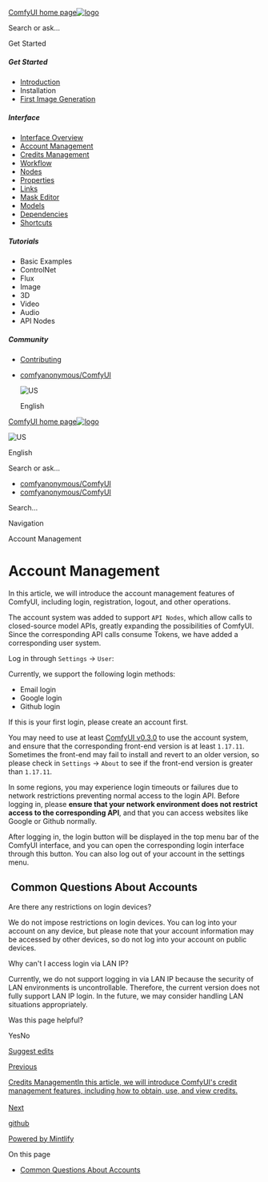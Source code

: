 [ComfyUI home page![logo](https://mintlify.s3.us-west-1.amazonaws.com/dripart/logo.png)](http://docs.comfy.org/)

Search or ask...

Get Started

##### Get Started

- [Introduction](http://docs.comfy.org/get_started/introduction)
- Installation
- [First Image Generation](http://docs.comfy.org/get_started/first_generation)

##### Interface

- [Interface Overview](http://docs.comfy.org/interface/overview)
- [Account Management](http://docs.comfy.org/interface/user)
- [Credits Management](http://docs.comfy.org/interface/credits)
- [Workflow](http://docs.comfy.org/essentials/core-concepts/workflow)
- [Nodes](http://docs.comfy.org/essentials/core-concepts/nodes)
- [Properties](http://docs.comfy.org/essentials/core-concepts/properties)
- [Links](http://docs.comfy.org/essentials/core-concepts/links)
- [Mask Editor](http://docs.comfy.org/interface/maskeditor)
- [Models](http://docs.comfy.org/essentials/core-concepts/models)
- [Dependencies](http://docs.comfy.org/essentials/core-concepts/dependencies)
- [Shortcuts](http://docs.comfy.org/interface/shortcuts)

##### Tutorials

- Basic Examples
- ControlNet
- Flux
- Image
- 3D
- Video
- Audio
- API Nodes

##### Community

- [Contributing](http://docs.comfy.org/community/contributing)

<!--THE END-->

- [comfyanonymous/ComfyUI](https://github.com/comfyanonymous/ComfyUI)
  
  ![US](https://purecatamphetamine.github.io/country-flag-icons/1x1/US.svg)
  
  English

[ComfyUI home page![logo](https://mintlify.s3.us-west-1.amazonaws.com/dripart/logo.png)](http://docs.comfy.org/)

![US](https://purecatamphetamine.github.io/country-flag-icons/1x1/US.svg)

English

Search or ask...

- [comfyanonymous/ComfyUI](https://github.com/comfyanonymous/ComfyUI)
- [comfyanonymous/ComfyUI](https://github.com/comfyanonymous/ComfyUI)

Search...

Navigation

Account Management

# Account Management

In this article, we will introduce the account management features of ComfyUI, including login, registration, logout, and other operations.

The account system was added to support `API Nodes`, which allow calls to closed-source model APIs, greatly expanding the possibilities of ComfyUI. Since the corresponding API calls consume Tokens, we have added a corresponding user system.

Log in through `Settings` -&gt; `User`:

Currently, we support the following login methods:

- Email login
- Google login
- Github login

If this is your first login, please create an account first.

You may need to use at least [ComfyUI v0.3.0](https://github.com/comfyanonymous/ComfyUI/releases/tag/v0.3.30) to use the account system, and ensure that the corresponding front-end version is at least `1.17.11`. Sometimes the front-end may fail to install and revert to an older version, so please check in `Settings` -&gt; `About` to see if the front-end version is greater than `1.17.11`.

In some regions, you may experience login timeouts or failures due to network restrictions preventing normal access to the login API. Before logging in, please **ensure that your network environment does not restrict access to the corresponding API**, and that you can access websites like Google or Github normally.

After logging in, the login button will be displayed in the top menu bar of the ComfyUI interface, and you can open the corresponding login interface through this button. You can also log out of your account in the settings menu.

## [​](http://docs.comfy.org#common-questions-about-accounts) Common Questions About Accounts

Are there any restrictions on login devices?

We do not impose restrictions on login devices. You can log into your account on any device, but please note that your account information may be accessed by other devices, so do not log into your account on public devices.

Why can't I access login via LAN IP?

Currently, we do not support logging in via LAN IP because the security of LAN environments is uncontrollable. Therefore, the current version does not fully support LAN IP login. In the future, we may consider handling LAN situations appropriately.

Was this page helpful?

YesNo

[Suggest edits](https://github.com/comfy-org/docs/edit/main/interface/user.mdx)

[Previous](http://docs.comfy.org/interface/overview)

[Credits ManagementIn this article, we will introduce ComfyUI's credit management features, including how to obtain, use, and view credits.  
\
Next](http://docs.comfy.org/interface/credits)

[github](https://github.com/comfyanonymous/ComfyUI/)

[Powered by Mintlify](https://mintlify.com/preview-request?utm_campaign=poweredBy&utm_medium=referral&utm_source=docs.comfy.org)

On this page

- [Common Questions About Accounts](http://docs.comfy.org#common-questions-about-accounts)